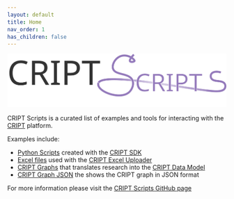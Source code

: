 ```yaml
---
layout: default
title: Home
nav_order: 1
has_children: false
---
```


<!-- import fontawesome icons -->
<link rel="stylesheet" href="https://cdnjs.cloudflare.com/ajax/libs/font-awesome/6.4.0/css/all.min.css" integrity="sha512-iecdLmaskl7CVkqkXNQ/ZH/XLlvWZOJyj7Yy7tcenmpD1ypASozpmT/E0iPtmFIB46ZmdtAc9eNBvH0H/ZpiBw==" crossorigin="anonymous" referrerpolicy="no-referrer" />

<div>
  <a href="https://criptscripts.org/">
    <img src="/assets/images/criptscripts-logo.svg" alt="CRIPT Scripts logo">
  </a>
</div>

CRIPT Scripts is a curated list of examples and tools for interacting with the [CRIPT](https://criptapp.org) platform.

Examples include:
* [Python Scripts](./scripts/index.md) created with the [CRIPT SDK](https://pypi.org/project/cript/)
* [Excel files](./cript_sheets/index.md) used with the [CRIPT Excel Uploader](https://c-accel-cript.github.io/cript-excel-uploader/)
* [CRIPT Graphs](./cript_graph/index.md) that translates research into the [CRIPT Data Model](https://pubs.acs.org/doi/10.1021/acscentsci.3c00011)
* [CRIPT Graph JSON]() the shows the CRIPT graph in JSON format

For more information please visit the 
<i class="fa-brands fa-github"></i> [CRIPT Scripts GitHub page](https://github.com/C-Accel-CRIPT/criptscripts)

